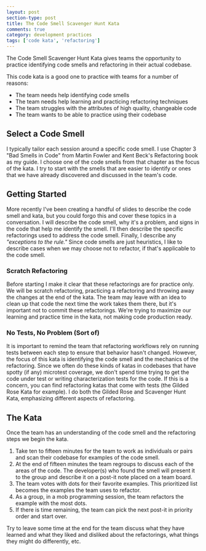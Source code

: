 ```yaml
---
layout: post
section-type: post
title: The Code Smell Scavenger Hunt Kata 
comments: true
category: development practices
tags: ['code kata', 'refactoring']
---
```


The Code Smell Scavenger Hunt Kata gives teams the opportunity to practice identifying code smells and refactoring in their actual codebase. 

This code kata is a good one to practice with teams for a number of reasons:
* The team needs help identifying code smells
* The team needs help learning and practicing refactoring techniques
* The team struggles with the attributes of high quality, changeable code
* The team wants to be able to practice using their codebase


## Select a Code Smell
I typically tailor each session around a specific code smell. I use Chapter 3 "Bad Smells in Code" from Martin Fowler and Kent Beck's Refactoring book as my guide. I choose one of the code smells from that chapter as the focus of the kata. I try to start with the smells that are easier to identify or ones that we have already discovered and discussed in the team's code. 

## Getting Started 
More recently I've been creating a handful of slides to describe the code smell and kata, but you could forgo this and cover these topics in a conversation. I will describe the code smell, why it's a problem, and signs in the code that help me identify the smell. I'll then describe the specific refactorings used to address the code smell. Finally, I describe any _"exceptions to the rule."_ Since code smells are just heuristics, I like to describe cases when we may choose not to refactor, if that's applicable to the code smell. 

### Scratch Refactoring
Before starting I make it clear that these refactorings are for practice only. We will be scratch refactoring, practicing a refactoring and throwing away the changes at the end of the kata. The team may leave with an idea to clean up that code the next time the work takes them there, but it's important not to commit these refactorings. We're trying to maximize our learning and practice time in the kata, not making code production ready. 

### No Tests, No Problem (Sort of)
It is important to remind the team that refactoring workflows rely on running tests between each step to ensure that behavior hasn't changed. However, the focus of this kata is identifying the code smell and the mechanics of the refactoring. Since we often do these kinds of katas in codebases that have spotty (if any) microtest coverage, we don't spend time trying to get the code under test or writing characterization tests for the code. If this is a concern, you can find refactoring katas that come with tests (the Gilded Rose Kata for example). I do both the Gilded Rose and Scavenger Hunt Kata, emphasizing different aspects of refactoring. 

## The Kata
Once the team has an understanding of the code smell and the refactoring steps we begin the kata.

1. Take ten to fifteen minutes for the team to work as individuals or pairs and scan their codebase for examples of the code smell.
2. At the end of fifteen minutes the team regroups to discuss each of the areas of the code. The developer(s) who found the smell will present it to the group and describe it on a post-it note placed on a team board. 
3. The team votes with dots for their favorite examples. This prioritized list becomes the examples the team uses to refactor. 
4. As a group, in a mob programming session, the team refactors the example with the most dots.
5. If there is time remaining, the team can pick the next post-it in priority order and start over.

Try to leave some time at the end for the team discuss what they have learned and what they liked and disliked about the refactorings, what things they might do differently, etc. 
